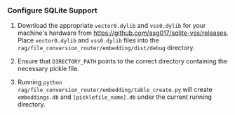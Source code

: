 ### Configure SQLite Support

1. Download the appropriate `vector0.dylib` and `vss0.dylib` for your machine's hardware from https://github.com/asg017/sqlite-vss/releases. Place `vector0.dylib` and `vss0.dylib` files into the `rag/file_conversion_router/embedding/dist/debug` directory.

2. Ensure that `DIRECTORY_PATH` points to the correct directory containing the necessary pickle file.

3. Running `python rag/file_conversion_router/embedding/table_create.py` will create `embeddings.db` and `[picklefile_name].db` under the current running directory.